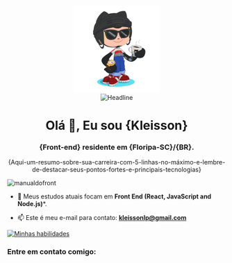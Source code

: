 <div align=center>
    <img src="https://raw.githubusercontent.com/AhmedFathyDev/AhmedFathyDev/main/GitHub.png" alt="GitHub Octocat Drinking a Cup of Coffee" height="200">
</div>
<div align=center>
    <img src="https://readme-typing-svg.herokuapp.com?color=%236FDA44&size=32&center=true&vCenter=true&width=600&height=50&lines=Front-End+Engineer;Bacharel+Ciência+da+Computação;Pós-Graduando+em+Front-End;" alt="Headline" />
</div>

<h1 align="center">Olá 👋, Eu sou {Kleisson}</h1>
<h3 align="center">{Front-end} residente em {Floripa-SC}/{BR}.</h3>
<p align="center">{Aqui-um-resumo-sobre-sua-carreira-com-5-linhas-no-máximo-e-lembre-de-destacar-seus-pontos-fortes-e-principais-tecnologias}</p>

<p align="left"> <img src="https://komarev.com/ghpvc/?username=manualdofront&label=Visualizações%20no%20perfil&color=0e75b6&style=flat" alt="manualdofront" /> </p>




- 🌱 Meus estudos atuais focam em **Front End (React, JavaScript and Node.js)***.

- 📫 Este é meu e-mail para contato: **kleissonlp@gmail.com**



[![Minhas habilidades](https://skillicons.dev/icons?i=js,html,css,react)]()



<h3 align="left">Entre em contato comigo:</h3>



